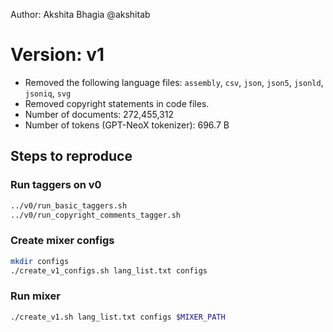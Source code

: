 Author: Akshita Bhagia @akshitab

# Version: v1

* Removed the following language files: `assembly`, `csv`, `json`, `json5`, `jsonld`, `jsoniq`, `svg`
* Removed copyright statements in code files.
* Number of documents: 272,455,312
* Number of tokens (GPT-NeoX tokenizer): 696.7 B


## Steps to reproduce

### Run taggers on v0

```bash
../v0/run_basic_taggers.sh
../v0/run_copyright_comments_tagger.sh
```

### Create mixer configs

```bash
mkdir configs
./create_v1_configs.sh lang_list.txt configs
```

### Run mixer

```bash
./create_v1.sh lang_list.txt configs $MIXER_PATH
```

